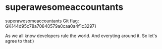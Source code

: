 # superawesomeaccountants
superawesomeaccountants
Git flag: GK{44d95c78a70840579a0caa0a4f1c3297}

As we all know developers rule the world. And everyting around it. So let's agree to that:)

